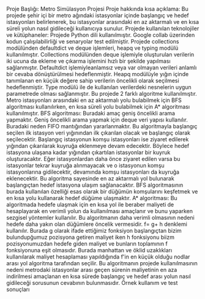 Proje Başlığı: Metro Simülasyon Projesi
Proje hakkında kısa açıklama: Bu projede şehir içi bir metro ağındaki istasyonlar içinde başlangıç ve hedef istasyonları belirlenerek, bu istasyonlar arasındaki en az aktarmalı ve en kısa süreli yolun nasıl gidileceği kullanıcıya sunulur.
Projede kullanılan teknolojiler ve kütüphaneler: Projede Python dili kullanılmıştır. Google collab üzerinden kodun çalışılabilirliği ve senaryolar test edilmiştir. Projede collections modülünden defaultdict ve deque işlemleri, heapq ve typing modülü kullanılmıştır. Collections modülünden deque işlemiyle oluşturulan verilerin iki ucuna da ekleme ve çıkarma işlemini hızlı bir şekilde yapılması sağlanmıştır. Defaultdict işlemiyleanlamsız veya var olmayan verileri anlamlı bir cevaba dönüştürülmesi hedeflenmiştir. Heapq modülüyle yığın içinde tanımlanan en küçük değere sahip verilerin öncelikli olarak seçilmesi hedeflenmiştir. Type modülü ile de kullanılan verilerdeki nesnelerin uygun parametrede olması sağlanmıştır.
Bu projede 2 farklı algoritme kullanılmıştır. Metro istasyonları arasındaki en az aktarmalı yolu bulabilmek için BFS algoritması kullanılırken, en kısa süreli yolu bulabilmek için A* algoritması kullanılmıştır.
BFS algoritması: Buradaki amaç geniş öncelikli arama yapmaktır. Geniş öncelikli arama yapmak için deque veri yapısı kullanılır. Buradaki neden FIFO mantığından yararlanmaktır. Bu algoritmayla başlangıç seçilen ilk istasyon veri yığınından ilk çıkarılan olacak ve başlangıç olarak seçilecektir. Başlangıç istasyonun komşu istasyonları ise ziyaret edilerek yığından çıkarılarak kuyruğa eklenmeye devam edecektir. Böylece hedef istasyona ulaşana kadar yığından çıkartılan istasyonlar bir kuyruk oluşturacaktır. Eğer istasyonlardan daha önce ziyaret edilen varsa bu istasyonlar tekrar kuyruğa alınmayacak ve o istasyonun komşu istasyonlarına gidilecektir, devamında komşu istasyonları da kuyruğa eklenecektir. Bu algoritma sayesinde en az aktarmalı yol bulunarak başlangıçtan hedef istasyona ulaşım sağlanacaktır. BFS algoritmasının burada kullanılan özelliği esas olarak bir düğümün komşularını keşfetmek ve en kısa yolu kullanarak hedef düğüme ulaşmaktır.
A* algoritması: Bu algoritmada hedefe ulaşmak için en kısa yol ile beraber maliyeti de hesaplayarak en verimli yolun da kullanılması amaçlanır ve bunu yaparken sezgisel yöntemler kullanılır. Bu algoritmanın daha verimli olmasının nedeni hedefe daha yakın olan düğümlere öncelik vermesidir. f= g+ h denklemi kullanılır. Burada g olarak ifade ettiğimiz fonksiyon başlangıçtan bizim bulundupğumuz pozisyona getiren maliyet iken h fonksiyonu biizm pozisyonumuzdan hedefe giden maliyet ve bunların toplamının f fonksiyonuna eşit olmasıdır. Burada manhattan ve öklid uzaklıkları kullanılarak maliyet hesaplaması yapıldığında f'in en küçük olduğu nodlar arası yol algoritma tarafından seçilir. Bu algoritmanın projede kullanılmasının nedeni metrodaki istasyonlar arası geçen sürenin maliyetinin en aza indirilmesi amaçlanan en kısa sürede başlangıç ve hedef arası yolun nasıl gidileceği sorusunun cevabının bulunmasıdır. 
Örnek kullanım ve test sonuçları 
